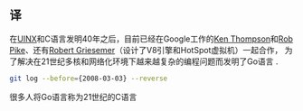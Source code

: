 ## 译

在[UINX](https://yar999.gitbooks.io/gopl-zh/content/)和C语言发明40年之后，目前已经在Google工作的[Ken Thompson](http://genius.cat-v.org/ken-thompson/)和[Rob Pike](http://genius.cat-v.org/rob-pike/)、还有[Robert Griesemer](http://research.google.com/pubs/author96.html)（设计了V8引擎和HotSpot虚拟机）一起合作， 为了解决在21世纪多核和网络化环境下越来越复杂的编程问题而发明了Go语言 .

```bash
git log --before={2008-03-03} --reverse
```

很多人将Go语言称为21世纪的C语言 

